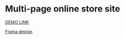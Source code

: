 # Multi-page online store site

[DEMO LINK](https://DariaVeretyak.github.io/react_phone-catalog/)

[Figma design](https://www.figma.com/file/uEetgWenSRxk9jgiym6Yzp/Phone-catalog-redesign?node-id=1%3A2) <br />

